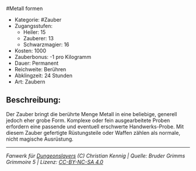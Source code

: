 #Metall formen  
- Kategorie: #Zauber  
- Zugangsstufen:  
  - Heiler: 15  
  - Zauberer: 13  
  - Schwarzmagier: 16  
- Kosten: 1000  
- Zauberbonus: -1 pro Kilogramm  
- Dauer: Permanent  
- Reichweite: Berühren  
- Abklingzeit: 24 Stunden  
- Art: Zaubern     

## Beschreibung:
Der Zauber bringt die berührte Menge Metall in eine beliebige, generell jedoch eher grobe Form. Komplexe oder fein ausgearbeitete Proben erfordern eine passende und eventuell erschwerte Handwerks-Probe. Mit diesem Zauber gefertigte Rüstungsteile oder Waffen zählen als normale, nicht magische Ausrüstung.


___
*Fanwerk für [Dungeonslayers](https://www.dungeonslayers.net/) (C) Christian Kennig | Quelle: Bruder Grimms Grimmoire 5 | Lizenz: [CC-BY-NC-SA 4.0](https://creativecommons.org/licenses/by-nc-sa/4.0/deed.de)*